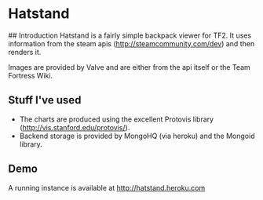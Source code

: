 # Hatstand

## Introduction
Hatstand is a fairly simple backpack viewer for TF2.  It uses information from the
steam apis (http://steamcommunity.com/dev) and then renders it.

Images are provided by Valve and are either from the api itself or the Team Fortress Wiki.

## Stuff I've used
* The charts are produced using the excellent Protovis library (http://vis.stanford.edu/protovis/).
* Backend storage is provided by MongoHQ (via heroku) and the Mongoid library.

## Demo
A running instance is available at http://hatstand.heroku.com

